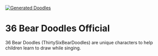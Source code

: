 [![Generated Doodles](https://defyma.github.io/project/36-bear-doodles/assets/36/ngumpul.png)](https://defyma.github.io/project/36-bear-doodles/)

# 36 Bear Doodles Official
36 Bear Doodles (ThirtySixBearDoodles) are unique characters to help children learn to draw while singing.
